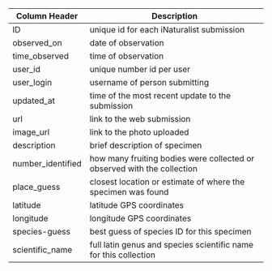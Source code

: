 Column Header | Description
------------ | -------------
ID | unique id for each iNaturalist submission
observed_on | date of observation
time_observed | time of observation
user_id | unique number id per user
user_login | username of person submitting 
updated_at | time of the most recent update to the submission
url | link to the web submission
image_url | link to the photo uploaded
description | brief description of specimen 
number_identified | how many fruiting bodies were collected or observed with the collection
place_guess | closest location or estimate of where the specimen was found 
latitude | latitude GPS coordinates 
longitude | longitude GPS coordinates
species-guess | best guess of species ID for this specimen 
scientific_name | full latin genus and species scientific name for this collection 
